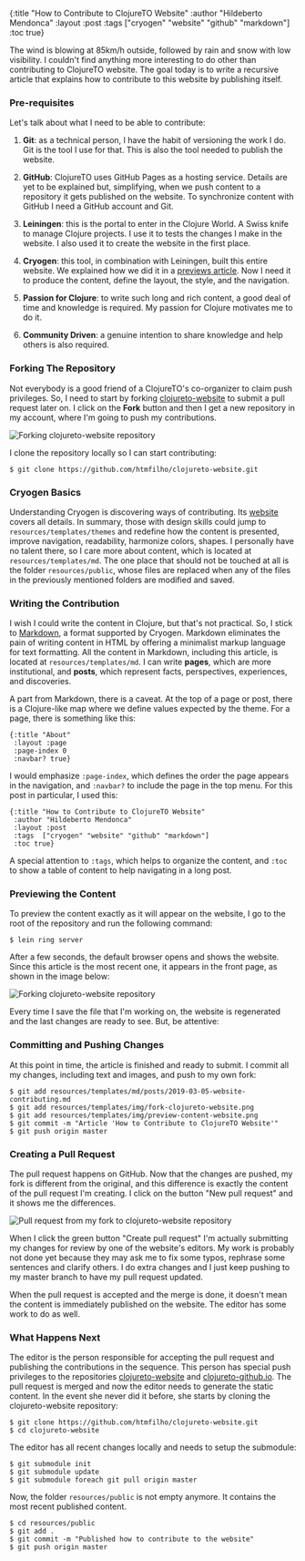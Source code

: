 {:title "How to Contribute to ClojureTO Website"
 :author "Hildeberto Mendonca"
 :layout :post
 :tags ["cryogen" "website" "github" "markdown"]
 :toc true}

The wind is blowing at 85km/h outside, followed by rain and snow with low visibility. I couldn't find anything more interesting to do other than contributing to ClojureTO website. The goal today is to write a recursive article that explains how to contribute to this website by publishing itself.

### Pre-requisites

Let's talk about what I need to be able to contribute:

1. **Git**: as a technical person, I have the habit of versioning the work I do. Git is the tool I use for that. This is also the tool needed to publish the website.

2. **GitHub**: ClojureTO uses GitHub Pages as a hosting service. Details are yet to be explained but, simplifying, when we push content to a repository it gets published on the website. To synchronize content with GitHub I need a GitHub account and Git.

3. **Leiningen**: this is the portal to enter in the Clojure World. A Swiss knife to manage Clojure projects. I use it to tests the changes I make in the website. I also used it to create the website in the first place.

4. **Cryogen**: this tool, in combination with Leiningen, built this entire website. We explained how we did it in a [previews article][2]. Now I need it to produce the content, define the layout, the style, and the navigation.

5. **Passion for Clojure**: to write such long and rich content, a good deal of time and knowledge is required. My passion for Clojure motivates me to do it.

6. **Community Driven**: a genuine intention to share knowledge and help others is also required.

### Forking The Repository

Not everybody is a good friend of a ClojureTO's co-organizer to claim push privileges. So, I need to start by forking [clojureto-website][1] to submit a pull request later on. I click on the **Fork** button and then I get a new repository in my account, where I'm going to push my contributions.

![Forking clojureto-website repository](/img/fork-clojureto-website.png)

I clone the repository locally so I can start contributing:

    $ git clone https://github.com/htmfilho/clojureto-website.git

### Cryogen Basics

Understanding Cryogen is discovering ways of contributing. Its [website][3] covers all details. In summary, those with design skills could jump to `resources/templates/themes` and redefine how the content is presented, improve navigation, readability, harmonize colors, shapes. I personally have no talent there, so I care more about content, which is located at `resources/templates/md`. The one place that should not be touched at all is the folder `resources/public`, whose files are replaced when any of the files in the previously mentioned folders are modified and saved.

### Writing the Contribution

I wish I could write the content in Clojure, but that's not practical. So, I stick to [Markdown][4], a format supported by Cryogen. Markdown eliminates the pain of writing content in HTML by offering a minimalist markup language for text formatting. All the content in Markdown, including this article, is located at `resources/templates/md`. I can write **pages**, which are more institutional, and **posts**, which represent facts, perspectives, experiences, and discoveries.

A part from Markdown, there is a caveat. At the top of a page or post, there is a Clojure-like map where we define values expected by the theme. For a page, there is something like this:

    {:title "About"
     :layout :page
     :page-index 0
     :navbar? true}

I would emphasize `:page-index`, which defines the order the page appears in the navigation, and `:navbar?` to include the page in the top menu. For this post in particular, I used this:

    {:title "How to Contribute to ClojureTO Website"
     :author "Hildeberto Mendonca"
     :layout :post
     :tags  ["cryogen" "website" "github" "markdown"]
     :toc true}

A special attention to `:tags`, which helps to organize the content, and `:toc` to show a table of content to help navigating in a long post.

### Previewing the Content

To preview the content exactly as it will appear on the website, I go to the root of the repository and run the following command:

    $ lein ring server

After a few seconds, the default browser opens and shows the website. Since this article is the most recent one, it appears in the front page, as shown in the image below:

![Forking clojureto-website repository](/img/preview-content-website.png)

Every time I save the file that I'm working on, the website is regenerated and the last changes are ready to see. But, be attentive:

### Committing and Pushing Changes

At this point in time, the article is finished and ready to submit. I commit all my changes, including text and images, and push to my own fork:

    $ git add resources/templates/md/posts/2019-03-05-website-contributing.md
    $ git add resources/templates/img/fork-clojureto-website.png
    $ git add resources/templates/img/preview-content-website.png
    $ git commit -m "Article 'How to Contribute to ClojureTO Website'"
    $ git push origin master

### Creating a Pull Request

The pull request happens on GitHub. Now that the changes are pushed, my fork is different from the original, and this difference is exactly the content of the pull request I'm creating. I click on the button "New pull request" and it shows me the differences.

![Pull request from my fork to clojureto-website repository](/img/pullrequest-content-website.png)

When I click the green button "Create pull request" I'm actually submitting my changes for review by one of the website's editors. My work is probably not done yet because they may ask me to fix some typos, rephrase some sentences and clarify others. I do extra changes and I just keep pushing to my master branch to have my pull request updated.

When the pull request is accepted and the merge is done, it doesn't mean the content is immediately published on the website. The editor has some work to do as well.

### What Happens Next

The editor is the person responsible for accepting the pull request and publishing the contributions in the sequence. This person has special push privileges to the repositories [clojureto-website][1] and [clojureto-github.io][5]. The pull request is merged and now the editor needs to generate the static content. In the event she never did it before, she starts by cloning the clojureto-website repository:

    $ git clone https://github.com/htmfilho/clojureto-website.git
    $ cd clojureto-website

The editor has all recent changes locally and needs to setup the submodule:

    $ git submodule init
    $ git submodule update
    $ git submodule foreach git pull origin master

Now, the folder `resources/public` is not empty anymore. It contains the most recent published content.

    $ cd resources/public
    $ git add .
    $ git commit -m "Published how to contribute to the website"
    $ git push origin master

[1]: https://github.com/ClojureTO/clojureto-website
[2]: https://clojureto.github.io/posts-output/2019-02-23-website-behind
[3]: http://cryogenweb.org
[4]: https://daringfireball.net/projects/markdown/
[5]: https://github.com/ClojureTO/clojureto.github.io
